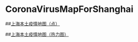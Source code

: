 # CoronaVirusMapForShanghai

##[上海本土疫情地图（点）](http://maplab.amap.com/share/mapv/1cb6f880670c766d3838b224f751638f)

##[上海本土疫情地图（热力图）](http://maplab.amap.com/share/mapv/8664591567963c3fb31c5bb13b2c0d5c)
